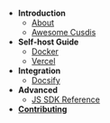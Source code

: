 - **Introduction**
  - [About](/)
  - [Awesome Cusdis](awesome.md)
- **Self-host Guide**
  - [Docker](/self-host/docker.md)
  - [Vercel](/self-host/vercel.md)
- **Integration**
  - [Docsify](/integration/docsify.md)
- **Advanced**
  - [JS SDK Reference](/advanced/sdk.md)
- [**Contributing**](/contributing.md)